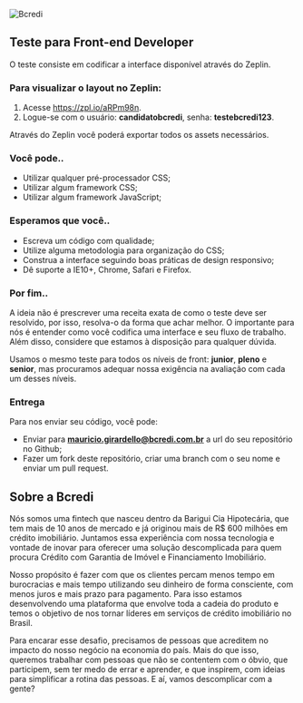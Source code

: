 ![Bcredi](https://www.bcredi.com.br/assets_b2c/frontend_mocks/logo_bcredi-66c81996b2d21efc5c38327b35e2cf89e64bbe3f2fc05b2005b54647f91d9402.svg "Bcredi")

## Teste para Front-end Developer

O teste consiste em codificar a interface disponível através do Zeplin.

### Para visualizar o layout no Zeplin:

1. Acesse https://zpl.io/aRPm98n.
2. Logue-se com o usuário: **candidatobcredi**, senha: **testebcredi123**.

Através do Zeplin você poderá exportar todos os assets necessários.

### Você pode..

* Utilizar qualquer pré-processador CSS; 
* Utilizar algum framework CSS;
* Utilizar algum framework JavaScript;

### Esperamos que você..

* Escreva um código com qualidade;
* Utilize alguma metodologia para organização do CSS;
* Construa a interface seguindo boas práticas de design responsivo;
* Dê suporte a IE10+, Chrome, Safari e Firefox.

### Por fim..

A ideia não é prescrever uma receita exata de como o teste deve ser resolvido, por isso, resolva-o da forma que achar melhor. O importante para nós é entender como você codifica uma interface e seu fluxo de trabalho. Além disso, considere que estamos à disposição para qualquer dúvida.

Usamos o mesmo teste para todos os níveis de front: **junior**, **pleno** e **senior**, mas procuramos adequar nossa exigência na avaliação com cada um desses níveis.

### Entrega

Para nos enviar seu código, você pode:

* Enviar para **mauricio.girardello@bcredi.com.br**  a url do seu repositório no Github;
* Fazer um fork deste repositório, criar uma branch com o seu nome e enviar um pull request.

## Sobre a Bcredi

Nós somos uma fintech que nasceu dentro da Barigui Cia Hipotecária, que tem mais de 10 anos de mercado e já originou mais de R$ 600 milhões em crédito imobiliário. Juntamos essa experiência com nossa tecnologia e vontade de inovar para oferecer uma solução descomplicada para quem procura Crédito com Garantia de Imóvel e Financiamento Imobiliário. 

Nosso propósito é fazer com que os clientes percam menos tempo em burocracias e mais tempo utilizando seu dinheiro de forma consciente, com menos juros e mais prazo para pagamento. Para isso estamos desenvolvendo uma plataforma que envolve toda a cadeia do produto e temos o objetivo de nos tornar líderes em serviços de crédito imobiliário no Brasil.

Para encarar esse desafio, precisamos de pessoas que acreditem no impacto do nosso negócio na economia do país. Mais do que isso, queremos trabalhar com pessoas que não se contentem com o óbvio, que participem, sem ter medo de errar e aprender, e que inspirem, com ideias para simplificar a rotina das pessoas. E aí, vamos descomplicar com a gente?
